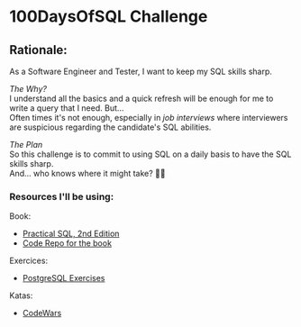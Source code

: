 # 100DaysOfSQL Challenge 

## Rationale: 
As a Software Engineer and Tester, I want to keep my SQL skills sharp. 
   
_The Why?_  
I understand all the basics and a quick refresh will be enough for me to write a query
that I need. But...  
Often times it's not enough, especially in _job interviews_ where 
interviewers are suspicious regarding the candidate's SQL abilities.

_The Plan_  
So this challenge is to commit to using SQL on a daily basis to have the SQL skills sharp.  
And... who knows where it might take? :man_shrugging:

### Resources I'll be using:
Book:  
 - [Practical SQL, 2nd Edition](https://www.practicalsql.com)  
 - [Code Repo for the book](https://github.com/anthonydb/practical-sql-2/)  

Exercices:  
 - [PostgreSQL Exercises](https://pgexercises.com)  

Katas:  
 - [CodeWars](https://codewars.com)  
